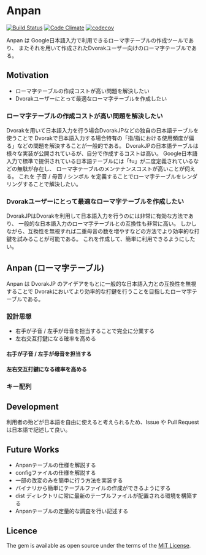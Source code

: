 # Anpan
[![Build Status](https://travis-ci.org/potsbo/anpan.svg?branch=master)](https://travis-ci.org/potsbo/anpan)
[![Code Climate](https://codeclimate.com/github/potsbo/anpan/badges/gpa.svg)](https://codeclimate.com/github/potsbo/anpan)
[![codecov](https://codecov.io/gh/potsbo/anpan/branch/master/graph/badge.svg)](https://codecov.io/gh/potsbo/anpan)

Anpan は Google日本語入力で利用できるローマ字テーブルの作成ツールであり、
またそれを用いて作成されたDvorakユーザー向けのローマ字テーブルである。

## Motivation
+ ローマ字テーブルの作成コストが高い問題を解決したい
+ Dvorakユーザーにとって最適なローマ字テーブルを作成したい

### ローマ字テーブルの作成コストが高い問題を解決したい
Dvorakを用いて日本語入力を行う場合DvorakJPなどの独自の日本語テーブルを使うことで
Dvorakで日本語入力する場合特有の「指/指における使用頻度が偏る」などの問題を解決することが一般的である。
DvorakJPの日本語テーブルは様々な実装が公開されているが、自分で作成するコストは高い。
Google日本語入力で標準で提供されている日本語テーブルには「fu」が二度定義されているなどの無駄が存在し、
ローマ字テーブルのメンテナンスコストが高いことが伺える。
これを 子音 / 母音 / シンボル を定義することでローマ字テーブルをレンダリングすることで解決したい。

### Dvorakユーザーにとって最適なローマ字テーブルを作成したい
DvorakJPはDvorakを利用して日本語入力を行うのには非常に有効な方法であり、
一般的な日本語入力のローマ字テーブルとの互換性も非常に高い。
しかしながら、互換性を無視すれば二重母音の数を増やすなどの方法でより効率的な打鍵を試みることが可能である。
これを作成して、簡単に利用できるようにしたい。

## Anpan (ローマ字テーブル)
Anpan は DvorakJP のアイデアをもとに一般的な日本語入力との互換性を無視することで
Dvorakにおいてより効率的な打鍵を行うことを目指したローマ字テーブルである。

### 設計思想
+ 右手が子音 / 左手が母音を担当することで完全に分業する
+ 左右交互打鍵になる確率を高める

#### 右手が子音 / 左手が母音を担当する

#### 左右交互打鍵になる確率を高める

### キー配列

## Development
利用者の殆どが日本語を自由に使えると考えられるため、Issue や Pull Request は日本語で記述して良い。

## Future Works
+ Anpanテーブルの仕様を解説する
+ configファイルの仕様を解説する
+ 一部の改変のみを簡単に行う方法を実装する
+ バイナリから簡単にテーブルファイルの作成ができるようにする
+ dist ディレクトリに常に最新のテーブルファイルが配置される環境を構築する
+ Anpanテーブルの定量的な調査を行い記述する

## Licence 
The gem is available as open source under the terms of the [MIT License](http://opensource.org/licenses/MIT).
